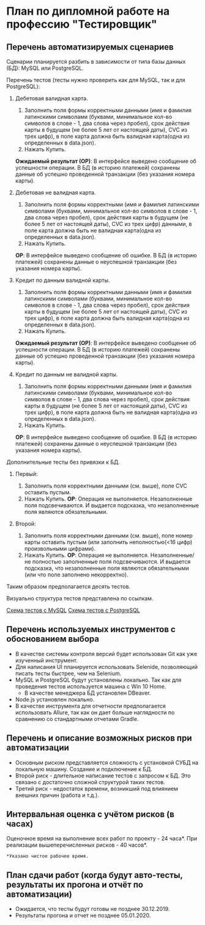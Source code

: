 # План по дипломной работе на профессию "Тестировщик"

## Перечень автоматизируемых сценариев

Сценарии планируется разбить в зависимости от типа базы данных (БД): MySQL или PostgreSQL.

Перечень тестов (тесты нужно проверить как для MySQL, так и для PostgreSQL):
1. Дебетовая валидная карта.
    1. Заполнить поля формы корректными данными (имя и фамилия латинскими символами (буквами, минимальное кол-во символов в слове - 1, два слова через пробел), срок действия карты в будущем (не более 5 лет от настоящей даты), CVC из трех цифр), в поле карта должна быть валидная карта(одна из определенных в data.json). 
    1. Нажать Купить.

    **Ожидаемый результат (ОР)**: В интерфейсе выведено сообщение об успешности операции. В БД (в историю платежей) сохранены данные об успешно проведенной транзакции (без указания номера карты).

2. Дебетовая не валидная карта.
    1. Заполнить поля формы корректными (имя и фамилия латинскими символами (буквами, минимальное кол-во символов в слове - 1, два слова через пробел), срок действия карты в будущем (не более 5 лет от настоящей даты), CVC из трех цифр) данными, в поле карта должна быть не валидная карта(одна из определенных в data.json).
    1. Нажать Купить.

    **ОР**: В интерфейсе выведено сообщение об ошибке. В БД (в историю платежей) сохранены данные о неуспешной транзакции (без указания номера карты).
    
3. Кредит по данным валидной карты.
    1. Заполнить поля формы корректными данными (имя и фамилия латинскими символами (буквами, минимальное кол-во символов в слове - 1, два слова через пробел), срок действия карты в будущем (не более 5 лет от настоящей даты), CVC из трех цифр), в поле карта должна быть валидная карта(одна из определенных в data.json). 
    1. Нажать Купить.

    **Ожидаемый результат (ОР)**: В интерфейсе выведено сообщение об успешности операции. В БД (в историю платежей) сохранены данные об успешно проведенной транзакции (без указания номера карты).

4. Кредит по данным не валидной карты.
    1. Заполнить поля формы корректными данными (имя и фамилия латинскими символами (буквами, минимальное кол-во символов в слове - 1, два слова через пробел), срок действия карты в будущем (не более 5 лет от настоящей даты), CVC из трех цифр), в поле карта должна быть не валидная карта(одна из определенных в data.json). 
    1. Нажать Купить.

    **ОР**: В интерфейсе выведено сообщение об ошибке. В БД (в историю платежей) сохранены данные о неуспешной транзакции (без указания номера карты).

Дополнительные тесты без привязки к БД.
1. Первый:
    1. Заполнить поля корректными данными (см. выше), поле CVC оставить пустым.
    1. Нажать Купить.
**ОР**: Операция не выполняется. Незаполненные поля  подсвечиваются. И выдается подсказка, что незаполненные поля являются обязательными.

1. Второй:
    1. Заполнить поля корректными данными (см. выше), поле номер карты оставить пустым (или заполнить неполностью(<16 цифр) произвольными цифрами).
    1. Нажать Купить.
**ОР**: Операция не выполняется. Незаполненные/не полностью заполненные поля подсвечиваются. И выдается подсказка, что незаполненные поля являются обязательными (или что поле заполнено некорректно).

Таким образом предполагается десять тестов.

Визуально структура тестов представлена по ссылкам.

[Схема тестов с MySQL](https://github.com/gruzdevni/diploma/blob/master/resources/mysql.png "Схема тестов с MySQL")
[Схема тестов с PostgreSQL](https://github.com/gruzdevni/diploma/blob/master/resources/postgresql.png "Схема тестов с Схема тестов с PostgreSQL")


## Перечень используемых инструментов с обоснованием выбора
* В качестве системы контроля версий будет использован Git как уже изученный инструмент.
* Для написания UI планируется использовать Selenide, позволяющий писать тесты быстрее, чем на Selenium.
* MySQL и PostgreSQL будут установлены локально. Так как для проведения тестов используется машина с Win 10 Home.
    * В качестве менеджера БД установлен DBeaver.
* Node.js установлен локально.
* В качестве инструмента для отчетности предполагается использовать Allurе, так как он дает больше наглядности по сравнению со стандартными отчетами Gradle.

## Перечень и описание возможных рисков при автоматизации
* Основным риском представляется сложность с установкой СУБД на локальную машину. Создание и подключение к БД.
* Второй риск - длительное написание тестов с запросом к БД. Это связано с достаточно сложной структурой таких тестов.
* Третий риск - недостаток времени, возникший под влиянием внешних причин (работа и т.д.).

## Интервальная оценка с учётом рисков (в часах)
Оценочное время на выполнение всех работ по проекту - 24 часа*. При реализации вышеперечисленных рисков - 40 часов*.

`*Указано чистое рабочее время.`

## План сдачи работ (когда будут авто-тесты, результаты их прогона и отчёт по автоматизации)
* Ожидается, что тесты будут готовы не позднее 30.12.2019.
* Результаты прогона и отчет не позднее 05.01.2020.